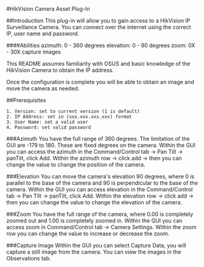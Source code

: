 <!--
==============================================================================
 This software is part of the Open Standard for Unattended Sensors (OSUS)
 reference implementation (OSUS-R).

 To the extent possible under law, the author(s) have dedicated all copyright
 and related and neighboring rights to this software to the public domain
 worldwide. This software is distributed without any warranty.

 You should have received a copy of the CC0 Public Domain Dedication along
 with this software. If not, see
 <http://creativecommons.org/publicdomain/zero/1.0/>.
==============================================================================

 DESCRIPTION:
    README for the HikVision Camera Asset Plug-In

==============================================================================
-->

#HikVision Camera Asset Plug-In

##Introduction
This plug-in will allow you to gain access to a HikVision IP Surveillance Camera.
You can connect over the internet using the correct IP, user name and password. 

####Abilities
    azimuth: 0 - 360 degrees
    elevation: 0 - 90 degrees
    zoom: 0X - 30X
    capture images 

This README assumes familiarity with OSUS and basic knowledge of the HikVision 
Camera to obtain the IP address.

Once the configuration is complete you will be able to obtain an image and move 
the camera as needed.

##Prerequisites

    1. Version: set to current version (1 is default)
    2. IP Address: set in (xxx.xxx.xxx.xxx) format
    3. User Name: set a valid user 
    4. Password: set valid password

###Azimuth
You have the full range of 360 degrees. The limitation of the GUI are -179 to 180. 
These are fixed degrees on the camera.
Within the GUI you can access the azimuth in the 
Command/Control tab -> Pan Tilt -> panTilt, click Add. 
Within the azimuth row -> click add -> then you can change the value to change the position of the camera.

###Elevation
You can move the camera's elevation 90 degrees, where 0 is parallel to the base of 
the camera and 90 is perpendicular to the base of the camera.
Within the GUI you can access elevation in the 
Command/Control tab -> Pan Tilt -> panTilt, click Add.
Within the elevation row -> click add -> then you can change the value to change the elevation of the camera.

###Zoom
You have the full range of the camera, where 0.00 is completely zoomed out and 1.00 
is completely zoomed in.
Within the GUI you can access zoom in Command/Control tab -> Camera Settings.
Within the zoom row you can change the value to increase or decrease the zoom.

###Capture Image
Within the GUI you can select Capture Data, you will capture a still image from the camera. 
You can view the images in the Observations tab. 